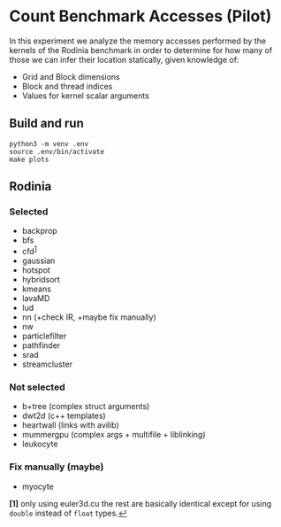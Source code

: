 # Count Benchmark Accesses (Pilot)

In this experiment we analyze the memory accesses performed by the kernels of the Rodinia benchmark
in order to determine for how many of those we can infer their location statically, given knowledge of:
- Grid and Block dimensions
- Block and thread indices
- Values for kernel scalar arguments

## Build and run
```
python3 -m venv .env
source .env/bin/activate
make plots
```

## Rodinia
### Selected
- backprop
- bfs
- cfd<sup id="a1">[1](#f1)</sup>
- gaussian
- hotspot
- hybridsort
- kmeans
- lavaMD
- lud
- nn (+check IR, +maybe fix manually)
- nw
- particlefilter
- pathfinder
- srad
- streamcluster

### Not selected
- b+tree (complex struct arguments)
- dwt2d (c++ templates)
- heartwall (links with avilib)
- mummergpu (complex args + multifile + liblinking)
- leukocyte

### Fix manually (maybe)
- myocyte

<a id="f1"><b>[1]</b></a> only using euler3d.cu the rest are basically identical except for using `double` instead of `float` types.[↩](#a1)